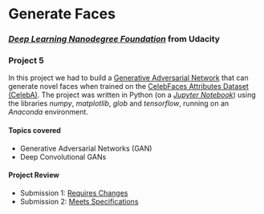 #  Generate Faces

### [_**Deep Learning Nanodegree Foundation**_](https://www.udacity.com/course/deep-learning-nanodegree-foundation--nd101) from Udacity

### **Project 5**

In this project we had to build a [Generative Adversarial Network](https://en.wikipedia.org/wiki/Generative_adversarial_networks) that can generate novel faces when trained on the [CelebFaces Attributes Dataset (CelebA)](http://mmlab.ie.cuhk.edu.hk/projects/CelebA.html). The project was written in Python (on a [_Jupyter Notebook_](https://github.com/HaraldoFilho/DLND-face-generation/blob/master/dlnd_face_generation.ipynb)) using the libraries _numpy_, _matplotlib_, _glob_ and _tensorflow_, running on an _Anaconda_ environment.

#### Topics covered

- Generative Adversarial Networks (GAN)
- Deep Convolutional GANs

#### Project Review

- Submission 1: [Requires Changes](https://review.udacity.com/#!/reviews/628318/shared)
- Submission 2: [Meets Specifications](https://review.udacity.com/#!/reviews/629010/shared)

